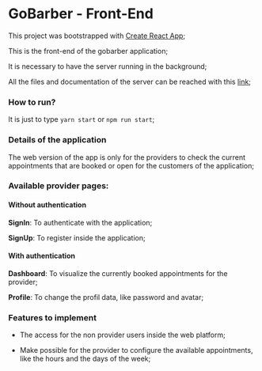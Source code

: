 # GoBarber - Front-End
This project was bootstrapped with [Create React App](https://github.com/facebook/create-react-app);

This is the front-end of the gobarber application;

It is necessary to have the server running in the background;

All the files and documentation of the server can be reached with this [link](https://github.com/EduardoModel/gobarber);

### How to run?
It is just to type `yarn start` or `npm run start`;

### Details of the application
The web version of the app is only for the providers to check the current appointments that are
booked or open for the customers of the application;

### Available provider pages:
#### Without authentication
**SignIn**: To authenticate with the application;

**SignUp**: To register inside the application;

#### With authentication
**Dashboard**: To visualize the currently booked appointments for the provider;

**Profile**: To change the profil data, like password and avatar;

### Features to implement
- The access for the non provider users inside the web platform;

- Make possible for the provider to configure the available appointments, like the hours and the
days of the week;
